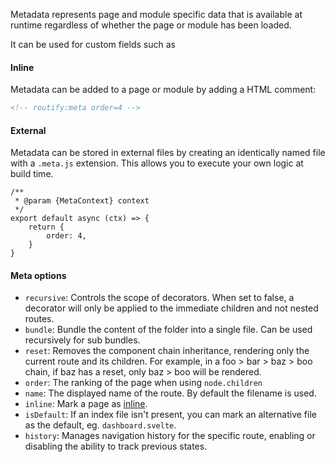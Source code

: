 Metadata represents page and module specific data that is available at runtime regardless of whether the page or module has been loaded.

It can be used for custom fields such as 

#### Inline
Metadata can be added to a page or module by adding a HTML comment:
```html
<!-- routify:meta order=4 -->
```

#### External
Metadata can be stored in external files by creating an identically named file with a `.meta.js` extension. This allows you to execute your own logic at build time.

```
/**
 * @param {MetaContext} context
 */
export default async (ctx) => {    
    return {
        order: 4,
    }
}

```

#### Meta options
- `recursive`: Controls the scope of decorators. When set to false, a decorator will only be applied to the immediate children and not nested routes.
- `bundle`: Bundle the content of the folder into a single file. Can be used recursively for sub bundles.
- `reset`: Removes the component chain inheritance, rendering only the current route and its children. For example, in a foo > bar > baz > boo chain, if baz has a reset, only baz > boo will be rendered.
- `order`: The ranking of the page when using `node.children`
- `name`: The displayed name of the route. By default the filename is used.
- `inline`: Mark a page as [inline](/docs/guide/concepts/inlined-pages).
- `isDefault`: If an index file isn't present, you can mark an alternative file as the default, eg. `dashboard.svelte`.
- `history`: Manages navigation history for the specific route, enabling or disabling the ability to track previous states.
